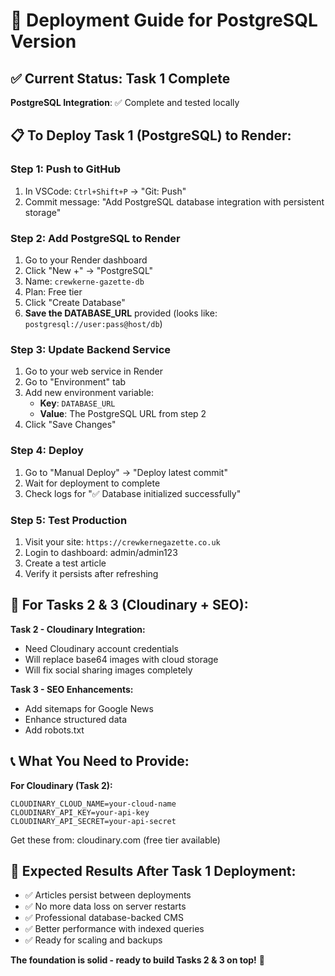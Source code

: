 # 🚀 Deployment Guide for PostgreSQL Version

## ✅ Current Status: Task 1 Complete

**PostgreSQL Integration**: ✅ Complete and tested locally

## 📋 To Deploy Task 1 (PostgreSQL) to Render:

### Step 1: Push to GitHub
1. In VSCode: `Ctrl+Shift+P` → "Git: Push"
2. Commit message: "Add PostgreSQL database integration with persistent storage"

### Step 2: Add PostgreSQL to Render
1. Go to your Render dashboard
2. Click "New +" → "PostgreSQL"  
3. Name: `crewkerne-gazette-db`
4. Plan: Free tier
5. Click "Create Database"
6. **Save the DATABASE_URL** provided (looks like: `postgresql://user:pass@host/db`)

### Step 3: Update Backend Service
1. Go to your web service in Render
2. Go to "Environment" tab
3. Add new environment variable:
   - **Key**: `DATABASE_URL`
   - **Value**: The PostgreSQL URL from step 2
4. Click "Save Changes"

### Step 4: Deploy
1. Go to "Manual Deploy" → "Deploy latest commit"
2. Wait for deployment to complete
3. Check logs for "✅ Database initialized successfully"

### Step 5: Test Production
1. Visit your site: `https://crewkernegazette.co.uk`
2. Login to dashboard: admin/admin123
3. Create a test article
4. Verify it persists after refreshing

## 🔄 For Tasks 2 & 3 (Cloudinary + SEO):

**Task 2 - Cloudinary Integration:**
- Need Cloudinary account credentials
- Will replace base64 images with cloud storage
- Will fix social sharing images completely

**Task 3 - SEO Enhancements:**
- Add sitemaps for Google News
- Enhance structured data
- Add robots.txt

## 📞 What You Need to Provide:

**For Cloudinary (Task 2):**
```
CLOUDINARY_CLOUD_NAME=your-cloud-name
CLOUDINARY_API_KEY=your-api-key  
CLOUDINARY_API_SECRET=your-api-secret
```

Get these from: cloudinary.com (free tier available)

## 🎯 Expected Results After Task 1 Deployment:

- ✅ Articles persist between deployments
- ✅ No more data loss on server restarts
- ✅ Professional database-backed CMS
- ✅ Better performance with indexed queries
- ✅ Ready for scaling and backups

**The foundation is solid - ready to build Tasks 2 & 3 on top!** 🚀